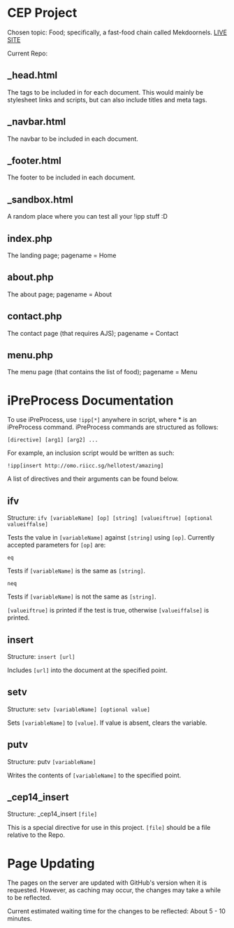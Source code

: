 CEP Project
===========

Chosen topic: Food; specifically, a fast-food chain called Mekdoornels. [LIVE SITE](http://omo.riicc.sg/cep14/)

Current Repo:

_head.html
----------
The tags to be included in <head> for each document. This would mainly be stylesheet links and scripts, but can also include titles and meta tags.

_navbar.html
------------
The navbar to be included in each document.

_footer.html
------------
The footer to be included in each document.

_sandbox.html
-------------
A random place where you can test all your !ipp stuff :D

index.php
---------
The landing page; pagename = Home

about.php
---------
The about page; pagename = About

contact.php
-----------
The contact page (that requires AJS); pagename = Contact

menu.php
--------
The menu page (that contains the list of food); pagename = Menu

iPreProcess Documentation
=========================

To use iPreProcess, use `!ipp[*]` anywhere in script, where * is an iPreProcess command.
iPreProcess commands are structured as follows:

	[directive] [arg1] [arg2] ...

For example, an inclusion script would be written as such:

	!ipp[insert http://omo.riicc.sg/hellotest/amazing]

A list of directives and their arguments can be found below.

ifv
---
Structure: `ifv [variableName] [op] [string] [valueiftrue] [optional valueiffalse]`

Tests the value in `[variableName]` against `[string]` using `[op]`. Currently accepted parameters for `[op]` are:

	eq

Tests if `[variableName]` is the same as `[string]`.

	neq

Tests if `[variableName]` is not the same as `[string]`.

`[valueiftrue]` is printed if the test is true, otherwise `[valueiffalse]` is printed.

insert
------
Structure: `insert [url]`

Includes `[url]` into the document at the specified point.

setv
----
Structure: `setv [variableName] [optional value]`

Sets `[variableName]` to `[value]`. If value is absent, clears the variable.

putv
----
Structure: putv `[variableName]`

Writes the contents of `[variableName]` to the specified point.

_cep14_insert
-------------
Structure: _cep14_insert `[file]`

This is a special directive for use in this project. `[file]` should be a file relative to the Repo.



Page Updating
=============
The pages on the server are updated with GitHub's version when it is requested. However, as caching may occur, the changes may take a while to be reflected.

Current estimated waiting time for the changes to be reflected: About 5 - 10 minutes.
